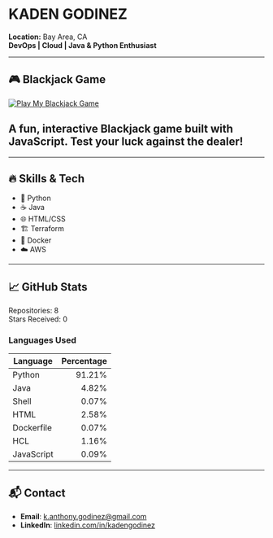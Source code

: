 # KADEN GODINEZ

**Location:** Bay Area, CA  
**DevOps | Cloud | Java & Python Enthusiast**

---
## 🎮 Blackjack Game
[![Play My Blackjack Game](https://img.shields.io/badge/Play-Blackjack%20Now-brightgreen?style=for-the-badge)](https://Kaden-G.github.io)

## A fun, interactive Blackjack game built with JavaScript. Test your luck against the dealer!

---

## 🔥 Skills & Tech
- 🐍 Python
- ☕ Java
- 🌐 HTML/CSS
- 🏗️ Terraform
- 🐳 Docker
- ☁️ AWS

---

## 📈 GitHub Stats
Repositories: 8  
Stars Received: 0

### Languages Used
| Language   | Percentage |
|------------|-----------:|
| Python     | 91.21%     |
| Java       |  4.82%     |
| Shell      |  0.07%     |
| HTML       |  2.58%     |
| Dockerfile |  0.07%     |
| HCL        |  1.16%     |
| JavaScript |  0.09%     |

---

## 📬 Contact
- **Email**: [k.anthony.godinez@gmail.com](mailto:k.anthony.godinez@gmail.com)  
- **LinkedIn**: [linkedin.com/in/kadengodinez](https://www.linkedin.com/in/kadengodinez/)

